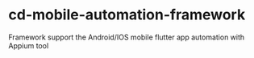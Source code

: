 # cd-mobile-automation-framework
Framework support the Android/IOS mobile flutter app automation with Appium tool
